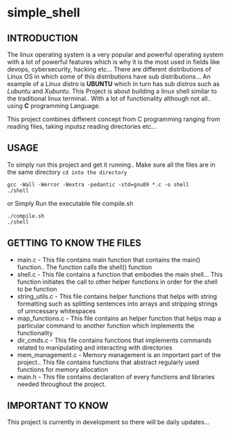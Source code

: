 # simple_shell

## INTRODUCTION

The linux operating system is a very popular and powerful operating system with a lot of powerful features which is why it is the most used in fields like devops, cybersecurity, hacking etc... There are different distributions of Linux OS in which some of this distributions have sub distributions... An example of a Linux distro is **UBUNTU** which in turn has sub distros such as _Lubuntu_ and _Xubuntu_.
This Project is about building a linux shell similar to the traditional linux terminal.. With a lot of functionality although not all.. using **C** programming Language.

This project combines different concept from C programming ranging from reading files, taking inputsz reading directories etc...

## USAGE

To simply run this project and get it running.. Make sure all the files are in the same directory
`cd into the directory`
```
gcc -Wall -Werror -Wextra -pedantic -std=gnu89 *.c -o shell
./shell
```
or 
Simply Run the executable file compile.sh
```
./compile.sh
./shell
```
## GETTING TO KNOW THE FILES
 * main.c - This file contains main function that contains the main() function.. The function calls the shell() function
 * shell.c - This file contains a function that embodies the main shell... This function initiates the call to other helper functions in order for the shell to be function
 * string_utils.c - This file contains helper functions that helps with string formatting such as splitting sentences into arrays and stripping strings of unncessary whitespaces
 * map_functions.c - This file contains an helper function that helps map a particular command to another function which implements the functionality
 * dir_cmds.c - This file contains functions that implements commands related to manipulating and interacting with directories
 * mem_management.c - Memory management is an important part of the project.. This file contains functions that abstract regularly used functions for memory allocation
 * main.h - This file contains declaration of every functions and libraries needed throughout the project.

## IMPORTANT TO KNOW
This project is currently in development so there will be daily updates...


